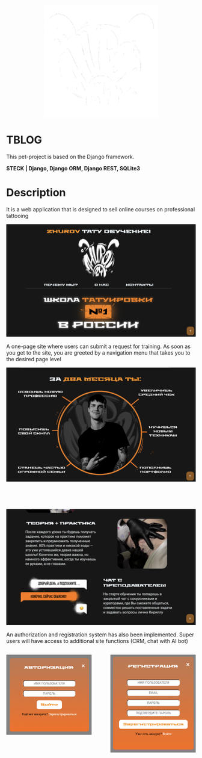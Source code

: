 
<p align="center">
  <img width="300" height="300" src="https://github.com/pinkpipe/DjangoProjectTBLOG/blob/main/READMEPHOTO/kent1.png">
</p>

# TBLOG
This pet-project is based on the Django framework.

**STECK | Django, Django ORM, Django REST, SQLite3**

# Description 
It is a web application that is designed to sell online courses on professional tattooing

<p align="center">
  <img width="800" src="https://github.com/pinkpipe/DjangoProjectTBLOG/blob/main/READMEPHOTO/screen1.png">
</p>  

A one-page site where users can submit a request for training. As soon as you get to the site, you are greeted by a navigation menu that takes you to the desired page level

<p align="center">
  <img width="800" src="https://github.com/pinkpipe/DjangoProjectTBLOG/blob/main/READMEPHOTO/screen2.png">
</p>

#
<br>
<p align="center">
  <img width="800" src="https://github.com/pinkpipe/DjangoProjectTBLOG/blob/main/READMEPHOTO/screen3.png">
</p> 

An authorization and registration system has also been implemented. Super users will have access to additional site functions (CRM, chat with AI bot)

<nav style="display: flex; gap: 50px; justify-content: flex-start" >
    <p align="center">
        <img width="400" src="https://github.com/pinkpipe/DjangoProjectTBLOG/blob/main/READMEPHOTO/screen4.png">
    </p>
    <p align="center">
        <img width="400" src="https://github.com/pinkpipe/DjangoProjectTBLOG/blob/main/READMEPHOTO/screen5.png">
    </p> 
</nav>
